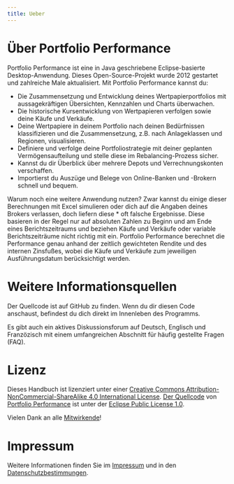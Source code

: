 ```yaml
---
title: Ueber
---
```


# Über Portfolio Performance

Portfolio Performance ist eine in Java geschriebene Eclipse-basierte Desktop-Anwendung. Dieses Open-Source-Projekt wurde 2012 gestartet und zahlreiche Male aktualisiert. Mit Portfolio Performance kannst du:

* Die Zusammensetzung und Entwicklung deines Wertpapierportfolios mit aussagekräftigen Übersichten, Kennzahlen und Charts überwachen.
* Die historische Kursentwicklung von Wertpapieren verfolgen sowie deine Käufe und Verkäufe.
* Deine Wertpapiere in deinem Portfolio nach deinen Bedürfnissen klassifizieren und die Zusammensetzung, z.B. nach Anlageklassen und Regionen, visualisieren.
* Definiere und verfolge deine Portfoliostrategie mit deiner geplanten Vermögensaufteilung und stelle diese im Rebalancing-Prozess sicher.
* Kannst du dir Überblick über mehrere Depots und Verrechnungskonten verschaffen.
* Importierst du Auszüge und Belege von Online-Banken und -Brokern schnell und bequem.
  
Warum noch eine weitere Anwendung nutzen? Zwar kannst du einige dieser Berechnungen mit Excel simulieren oder dich auf die Angaben deines Brokers verlassen, doch liefern diese * oft falsche Ergebnisse. Diese basieren in der Regel nur auf absoluten Zahlen zu Beginn und am Ende eines Berichtszeitraums und beziehen Käufe und Verkäufe oder variable Berichtszeiträume nicht richtig mit ein. Portfolio Performance berechnet die Performance genau anhand der zeitlich gewichteten Rendite und des internen Zinsfußes, wobei die Käufe und Verkäufe zum jeweiligen Ausführungsdatum berücksichtigt werden.

# Weitere Informationsquellen

Der Quellcode ist auf GitHub zu finden. Wenn du dir diesen Code anschaust, befindest du dich direkt im Innenleben des Programms.

Es gibt auch ein aktives Diskussionsforum auf Deutsch, Englisch und Franzözisch mit einem umfangreichen Abschnitt für häufig gestellte Fragen (FAQ).

# Lizenz

Dieses Handbuch ist lizenziert unter einer [Creative Commons Attribution-NonCommercial-ShareAlike 4.0 International License](http://creativecommons.org/licenses/by-nc-sa/4.0/). [Der Quellcode](https://github.com/portfolio-performance/portfolio) von [Portfolio Performance](https://www.portfolio-performance.info) ist unter der  [Eclipse Public License 1.0](https://github.com/portfolio-performance/portfolio/blob/master/LICENSE).

Vielen Dank an alle [Mitwirkende](https://github.com/portfolio-performance/portfolio-help/graphs/contributors)!

# Impressum

Weitere Informationen finden Sie im [Impressum](https://www.portfolio-performance.info/portfolio/impressum.html) und in den [Datenschutzbestimmungen](https://www.portfolio-performance.info/portfolio/impressum.html).

